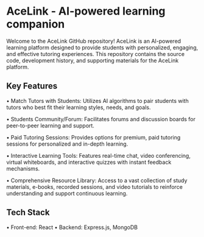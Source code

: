 # AceLink - AI-powered learning companion 
Welcome to the AceLink GitHub repository! AceLink is an AI-powered learning platform designed to provide students with personalized, engaging, and effective tutoring experiences. This repository contains the source code, development history, and supporting materials for the AceLink platform.
## Key Features
•	Match Tutors with Students: Utilizes AI algorithms to pair students with tutors who best fit their learning styles, needs, and goals.

•	Students Community/Forum: Facilitates forums and discussion boards for peer-to-peer learning and support.

•	Paid Tutoring Sessions: Provides options for premium, paid tutoring sessions for personalized and in-depth learning.

•	Interactive Learning Tools: Features real-time chat, video conferencing, virtual whiteboards, and interactive quizzes with instant feedback mechanisms.

•	Comprehensive Resource Library: Access to a vast collection of study materials, e-books, recorded sessions, and video tutorials to reinforce understanding and support continuous learning.

## Tech Stack
•	Front-end: React
•	Backend: Express.js, MongoDB

